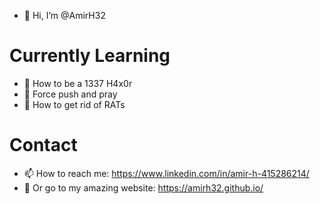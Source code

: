 - 👋 Hi, I’m @AmirH32
# Currently Learning
- 👀 How to be a 1337 H4x0r
- 👀 Force push and pray
- 👀 How to get rid of RATs 

# Contact
- 📫 How to reach me: https://www.linkedin.com/in/amir-h-415286214/
- 👀 Or go to my amazing website: https://amirh32.github.io/

<!---
AmirH32/AmirH32 is a ✨ special ✨ repository because its `README.md` (this file) appears on your GitHub profile.
You can click the Preview link to take a look at your changes.
--->

